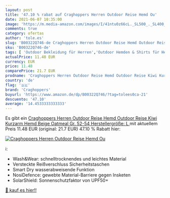 ```yaml
---
layout: post
title: '47.10 % rabat auf Craghoppers Herren Outdoor Reise Hemd Ou'
date: 2021-06-07 10:35:00
image: 'https://m.media-amazon.com/images/I/41ntu0z66cL._SL500_._SL400_.jpg'
comments: true
category: ofertas
author: 'tole.es'
slug: 'B00322Q746-de Craghoppers Herren Outdoor Reise Hemd Outdoor Reise Kiwi...'
sku: 'B00322Q746-de'
tags: [ 'Outdoor Bekleidung für Herren','Outdoor Hemden & Shirts für Herren','Outdoor Oberteile & Shirts für Herren','Outdoor-Bekleidung','Sport','Sport & Freizeit','Sport & Outdoor Aktivitäten, Bekleidung & Ausrüstung','craghoppers', ]
actualPrice: 11.48 EUR
currency: EUR
price: 11.48
comparePrice: 21.7 EUR
prodname: 'Craghoppers Herren Outdoor Reise Hemd Outdoor Reise Kiwi Kurzarm Hemd  Beige  Oatmeal   Gr. 52-54  Herstellergröße: L '
country: 'de'
flag: '🇩🇪'
brand: 'Craghoppers'
buyurl: 'https://www.amazon.de/dp/B00322Q746/?tag=tolees0ca-21'
descuento: '47.10'
average: '14.4533333333333'
---
```


Es gibt ein [Craghoppers Herren Outdoor Reise Hemd Outdoor Reise Kiwi Kurzarm Hemd  Beige  Oatmeal   Gr. 52-54  Herstellergröße: L ](https://www.amazon.de/dp/B00322Q746/?tag=tolees0ca-21) mit aktuellem Preis 11.48 EUR (original: 21.7 EUR) 47.10 % Rabatt hier:

[![Craghoppers Herren Outdoor Reise Hemd Ou](https://m.media-amazon.com/images/I/41ntu0z66cL._SL500_._SL400_.jpg)](https://www.amazon.de/dp/B00322Q746/?tag=tolees0ca-21)

ℹ️:

- Wash&Wear: schnelltrocknendes und leichtes Material
- Versteckte Reißverschluss Sicherheitstaschen
- Smart Dry wasserabweisende Funktion
- NosiDefence: gewebte Material-Barriere gegen Insketen
- SolarShield: Sonnenschutzfaktor von UPF50+

[🛒 kauf es hier!!](https://www.amazon.de/dp/B00322Q746/?tag=tolees0ca-21)
